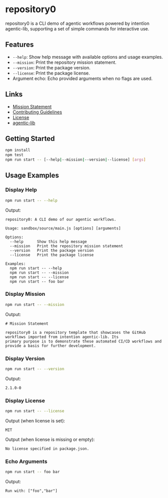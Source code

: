 # repository0

repository0 is a CLI demo of agentic workflows powered by intentïon agentic-lib, supporting a set of simple commands for interactive use.

## Features

- `--help`: Show help message with available options and usage examples.
- `--mission`: Print the repository mission statement.
- `--version`: Print the package version.
- `--license`: Print the package license.
- Argument echo: Echo provided arguments when no flags are used.

## Links

- [Mission Statement](../../MISSION.md)
- [Contributing Guidelines](../../CONTRIBUTING.md)
- [License](../../LICENSE.md)
- [agentic-lib](https://github.com/xn-intenton-z2a/agentic-lib)

## Getting Started

```bash
npm install
npm test
npm run start -- [--help|--mission|--version|--license] [args]
```

## Usage Examples

### Display Help

```bash
npm run start -- --help
```

Output:

```
repository0: A CLI demo of our agentic workflows.

Usage: sandbox/source/main.js [options] [arguments]

Options:
  --help      Show this help message
  --mission   Print the repository mission statement
  --version   Print the package version
  --license   Print the package license

Examples:
  npm run start -- --help
  npm run start -- --mission
  npm run start -- --license
  npm run start -- foo bar
```

### Display Mission

```bash
npm run start -- --mission
```

Output:

```
# Mission Statement

repository0 is a repository template that showcases the GitHub workflows imported from intentïon agentic-lib. Its
primary purpose is to demonstrate these automated CI/CD workflows and provide a basis for further development.
```

### Display Version

```bash
npm run start -- --version
```

Output:

```
2.1.0-0
```

### Display License

```bash
npm run start -- --license
```

Output (when license is set):

```
MIT
```

Output (when license is missing or empty):

```
No license specified in package.json.
```

### Echo Arguments

```bash
npm run start -- foo bar
```

Output:

```
Run with: ["foo","bar"]
```